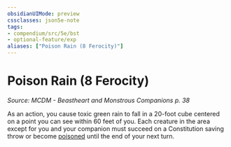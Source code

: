```yaml
---
obsidianUIMode: preview
cssclasses: json5e-note
tags:
- compendium/src/5e/bst
- optional-feature/exp
aliases: ["Poison Rain (8 Ferocity)"]
---
```

# Poison Rain (8 Ferocity)
*Source: MCDM - Beastheart and Monstrous Companions p. 38* 

As an action, you cause toxic green rain to fall in a 20-foot cube centered on a point you can see within 60 feet of you. Each creature in the area except for you and your companion must succeed on a Constitution saving throw or become [poisoned](../../5e-rules/conditions.md##poisoned) until the end of your next turn.